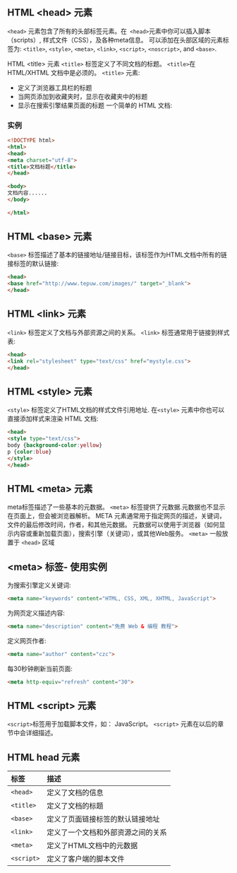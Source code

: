 ## HTML &#60;head&#62; 元素

`<head>` 元素包含了所有的头部标签元素。在` <head>`元素中你可以插入脚本（scripts）, 样式文件（CSS），及各种meta信息。
可以添加在头部区域的元素标签为: `<title>`, `<style>`, `<meta>`, `<link>`, `<script>`, `<noscript>`, and `<base>`.

HTML &#60;title&#62; 元素
`<title>` 标签定义了不同文档的标题。
`<title>`在 HTML/XHTML 文档中是必须的。
`<title>` 元素:

- 定义了浏览器工具栏的标题
- 当网页添加到收藏夹时，显示在收藏夹中的标题
- 显示在搜索引擎结果页面的标题
一个简单的 HTML 文档:

### 实例

```html
<!DOCTYPE html>
<html>
<head> 
<meta charset="utf-8"> 
<title>文档标题</title>
</head>
 
<body>
文档内容......
</body>
 
</html>
```

## HTML &#60;base&#62; 元素
`<base>` 标签描述了基本的链接地址/链接目标，该标签作为HTML文档中所有的链接标签的默认链接:

```html
<head>
<base href="http://www.tepuw.com/images/" target="_blank">
</head>
```
## HTML &#60;link&#62; 元素
`<link>` 标签定义了文档与外部资源之间的关系。
`<link>` 标签通常用于链接到样式表:

```html
<head>
<link rel="stylesheet" type="text/css" href="mystyle.css">
</head>
```

## HTML &#60;style&#62; 元素
`<style>` 标签定义了HTML文档的样式文件引用地址.
在`<style>` 元素中你也可以直接添加样式来渲染 HTML 文档:

```html
<head>
<style type="text/css">
body {background-color:yellow}
p {color:blue}
</style>
</head>
```
## HTML &#60;meta&#62; 元素
meta标签描述了一些基本的元数据。
`<meta>` 标签提供了元数据.元数据也不显示在页面上，但会被浏览器解析。
META 元素通常用于指定网页的描述，关键词，文件的最后修改时间，作者，和其他元数据。
元数据可以使用于浏览器（如何显示内容或重新加载页面），搜索引擎（关键词），或其他Web服务。
`<meta>` 一般放置于 `<head>` 区域

## &#60;meta&#62; 标签- 使用实例
为搜索引擎定义关键词:

```html
<meta name="keywords" content="HTML, CSS, XML, XHTML, JavaScript">
```
为网页定义描述内容:
```html
<meta name="description" content="免费 Web & 编程 教程">
```
定义网页作者:
```html
<meta name="author" content="czc">
```
每30秒钟刷新当前页面:
```html
<meta http-equiv="refresh" content="30">
```
## HTML &#60;script&#62; 元素
`<script>`标签用于加载脚本文件，如： JavaScript。
`<script>` 元素在以后的章节中会详细描述。
## HTML head 元素
| 标签  | 描述  |
| :------------ | :------------ |
| `<head>`  | 定义了文档的信息  |
| `<title>`  | 定义了文档的标题  |
| `<base>`  | 定义了页面链接标签的默认链接地址  |
| `<link>`  | 定义了一个文档和外部资源之间的关系  |
| `<meta>`  | 定义了HTML文档中的元数据  |
| `<script>`  | 定义了客户端的脚本文件  |

